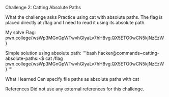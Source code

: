 Challenge 2: Catting Absolute Paths

What the challenge asks
Practice using cat with absolute paths. The flag is placed directly at /flag and I need to read it using its absolute path.

My solve
Flag: pwn.college{wsWp3MGnGpWTwvhGIyaLv7hH8vg.QX5ETO0wCN5kjNzEzW}

Simple solution using absolute path:
'''bash
hacker@commands~catting-absolute-paths:~$ cat /flag
pwn.college{wsWp3MGnGpWTwvhGIyaLv7hH8vg.QX5ETO0wCN5kjNzEzW}
'''

What I learned
Can specify file paths as absolute paths with cat


References
Did not use any external references for this challenge.
